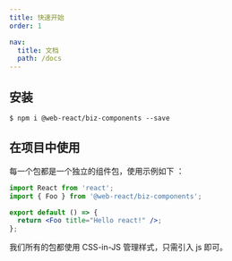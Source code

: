 ```yaml
---
title: 快速开始
order: 1

nav:
  title: 文档
  path: /docs
---
```


## 安装

```shell
$ npm i @web-react/biz-components --save
```

## 在项目中使用

每一个包都是一个独立的组件包，使用示例如下 ：
<!-- | pure -->
```jsx   
import React from 'react';
import { Foo } from '@web-react/biz-components';

export default () => {
  return <Foo title="Hello react!" />;
};
```

我们所有的包都使用 CSS-in-JS 管理样式，只需引入 js 即可。
